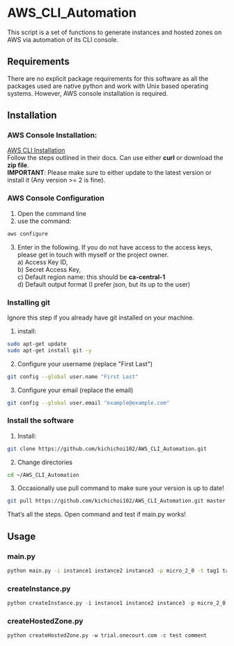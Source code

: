 # AWS_CLI_Automation
This script is a set of functions to generate instances and hosted zones on AWS via automation of its CLI console.

## Requirements
There are no explicit package requirements for this software as all the packages used are native python and work with Unix based operating systems. However, AWS console installation is required.

## Installation

### AWS Console Installation:
[AWS CLI Installation](https://docs.aws.amazon.com/cli/latest/userguide/install-cliv2-linux.html#cliv2-linux-install/)  
Follow the steps outlined in their docs. Can use either **curl** or download the **zip file**.  
**IMPORTANT**: Please make sure to either update to the latest version or install it (Any version >= 2 is fine).

### AWS Console Configuration
1. Open the command line
2. use the command:
```bash
aws configure
```
3. Enter in the following. If you do not have access to the access keys, please get in touch with myself or the project owner.  
  a) Access Key ID,  
  b)	Secret Access Key,  
  c)	Default region name: this should be **ca-central-1**  
  d)	Default output format (I prefer json, but its up to the user)  

### Installing git
Ignore this step if you already have git installed on your machine.
1. install:  
```bash
sudo apt-get update
sudo apt-get install git -y
```
2. Configure your username (replace "First Last")  
```bash
git config --global user.name "First Last"
```
3. Configure your email (replace the email)  
```bash
git config --global user.email "example@example.com"
```

### Install the software
1. Install:
```bash
git clone https://github.com/kichichoi102/AWS_CLI_Automation.git
```
2. Change directories
```bash
cd ~/AWS_CLI_Automation
```
3.	Occasionally use pull command to make sure your version is up to date!
```bash
git pull https://github.com/kichichoi102/AWS_CLI_Automation.git master
```
That’s all the steps. Open command and test if main.py works!

## Usage
### main.py
```bash
python main.py -i instance1 instance2 instance3 -p micro_2_0 -t tag1 tag2 tag3 -w trial.onecourt.com -c test comment
```
### createInstance.py
```python
python createInstance.py -i instance1 instance2 instance3 -p micro_2_0 -t tag1 tag2 tag3
```
### createHostedZone.py
```python
python createHostedZone.py -w trial.onecourt.com -c test comment
```
